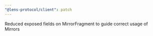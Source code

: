 ```yaml
---
"@lens-protocol/client": patch
---
```


Reduced exposed fields on MirrorFragment to guide correct usage of Mirrors
